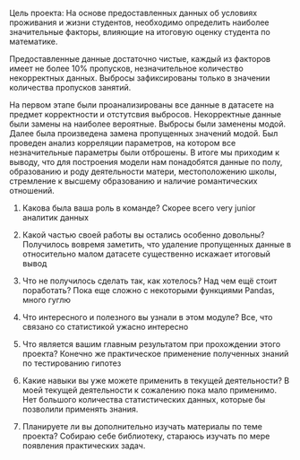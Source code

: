 
Цель проекта: На основе предоставленных данных об условиях проживания и жизни студентов, необходимо определить наиболее значительные факторы, влияющие на итоговую оценку студента по математике.

Предоставленные данные достаточно чистые, каждый из факторов имеет не более 10% пропусков, незначительное количество некорректных данных. Выбросы зафиксированы только в значении количества пропусков занятий.

На первом этапе были проанализированы все данные в датасете на предмет корректности и отстутсвия выбросов. Некорректные данные были замены на наиболее вероятные. Выбросы были заменены модой. 
Далее была произведена замена пропущенных значений модой.
Был проведен анализ корреляции параметров, на котором все незначительные параметры были отброшены. В итоге мы приходим к выводу, что для построения модели нам понадобятся данные по полу, образованию и роду деятельности матери, местоположению школы, стремление к высшему образованию и наличие романтических отношений. 

1. Какова была ваша роль в команде? Скорее всего very junior аналитик данных

2. Какой частью своей работы вы остались особенно довольны? Получилось вовремя заметить, что удаление пропущенных данные в относительно малом датасете существенно искажает итоговый вывод

3. Что не получилось сделать так, как хотелось? Над чем ещё стоит поработать? Пока еще сложно с некоторыми функциями Pandas, много гуглю

4. Что интересного и полезного вы узнали в этом модуле? Все, что связано со статистикой ужасно интересно

5. Что является вашим главным результатом при прохождении этого проекта? Конечно же практическое применение полученных знаний по тестированию гипотез

6. Какие навыки вы уже можете применить в текущей деятельности? В моей текущей деятельности к сожалению пока мало применимо. Нет большого количества статистических данных, которые бы позволили применять знания. 

7. Планируете ли вы дополнительно изучать материалы по теме проекта? Собираю себе библиотеку, стараюсь изучать по мере появления практических задач.